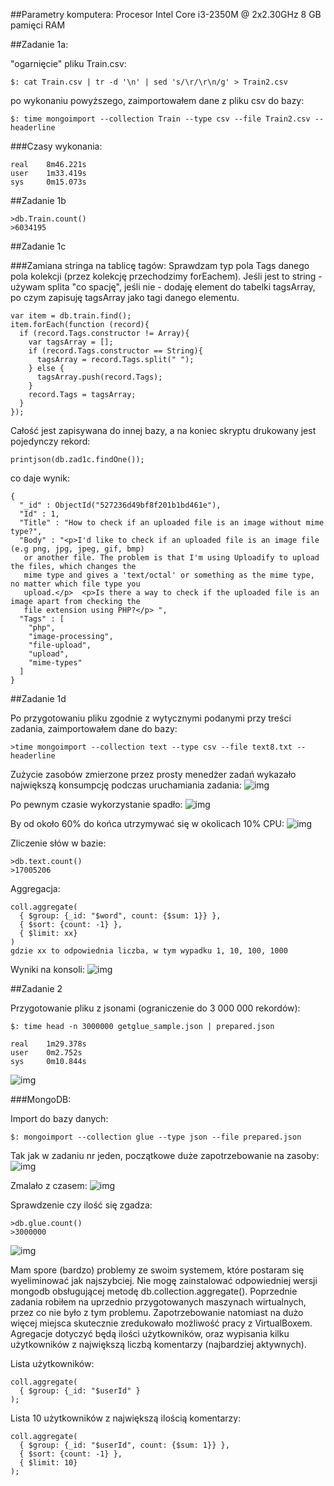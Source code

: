 ##Parametry komputera:
Procesor Intel Core i3-2350M @ 2x2.30GHz
8 GB pamięci RAM

##Zadanie 1a:

"ogarnięcie" pliku Train.csv:
```
$: cat Train.csv | tr -d '\n' | sed 's/\r/\r\n/g' > Train2.csv
```

po wykonaniu powyższego, zaimportowałem dane z pliku csv do bazy:
```
$: time mongoimport --collection Train --type csv --file Train2.csv --headerline
```

###Czasy wykonania:
```
real    8m46.221s
user    1m33.419s
sys     0m15.073s
```

##Zadanie 1b
```
>db.Train.count()
>6034195
```

##Zadanie 1c

###Zamiana stringa na tablicę tagów:
Sprawdzam typ pola Tags danego pola kolekcji (przez kolekcję przechodzimy forEachem). Jeśli jest to string - używam splita "co spację", jeśli nie - dodaję element do tabelki tagsArray, po czym zapisuję tagsArray jako tagi danego elementu.

```
var item = db.train.find();
item.forEach(function (record){
  if (record.Tags.constructor != Array){
    var tagsArray = [];
    if (record.Tags.constructor == String){
      tagsArray = record.Tags.split(" ");
    } else {
      tagsArray.push(record.Tags);
    }
    record.Tags = tagsArray;
  }
});
```

Całość jest zapisywana do innej bazy, a na koniec skryptu drukowany jest pojedynczy rekord:
```
printjson(db.zad1c.findOne());
```
co daje wynik:
```
{
  "_id" : ObjectId("527236d49bf8f201b1bd461e"),
  "Id" : 1,
  "Title" : "How to check if an uploaded file is an image without mime type?",
  "Body" : "<p>I'd like to check if an uploaded file is an image file (e.g png, jpg, jpeg, gif, bmp)
   or another file. The problem is that I'm using Uploadify to upload the files, which changes the 
   mime type and gives a 'text/octal' or something as the mime type, no matter which file type you 
   upload.</p>  <p>Is there a way to check if the uploaded file is an image apart from checking the 
   file extension using PHP?</p> ",
  "Tags" : [
    "php",
    "image-processing",
    "file-upload",
    "upload",
    "mime-types"
  ]
}
```




##Zadanie 1d

Po przygotowaniu pliku zgodnie z wytycznymi podanymi przy treści zadania, zaimportowałem dane do bazy:
```
>time mongoimport --collection text --type csv --file text8.txt --headerline
```
Zużycie zasobów zmierzone przez prosty menedżer zadań wykazało największą konsumpcję podczas uruchamiania zadania:
![img](../../images/bgniado/zad1d_imp_pocz.png)

Po pewnym czasie wykorzystanie spadło:
![img](../../images/bgniado/zad1d_imp_30p.png)

By od około 60% do końca utrzymywać się w okolicach 10% CPU:
![img](../../images/bgniado/zad1d_imp_60p.png)


Zliczenie słów w bazie:

```
>db.text.count()
>17005206
```

Aggregacja:
```
coll.aggregate(
  { $group: {_id: "$word", count: {$sum: 1}} },
  { $sort: {count: -1} },
  { $limit: xx}
)
gdzie xx to odpowiednia liczba, w tym wypadku 1, 10, 100, 1000
```

Wyniki na konsoli:
![img](../../images/bgniado/procenty_slow_zad1d.png)



##Zadanie 2

Przygotowanie pliku z jsonami (ograniczenie do 3 000 000 rekordów):

```
$: time head -n 3000000 getglue_sample.json | prepared.json

real	1m29.378s
user	0m2.752s
sys		0m10.844s
```
![img](../../images/bgniado/zad2_preparedjson.png)

###MongoDB:

Import do bazy danych:

```
$: mongoimport --collection glue --type json --file prepared.json
```
Tak jak w zadaniu nr jeden, początkowe duże zapotrzebowanie na zasoby:
![img](../../images/bgniado/zad2_mongo_import_start.png)

Zmalało z czasem:
![img](../../images/bgniado/zad2_import_mongo_40p.png)

Sprawdzenie czy ilość się zgadza:

```
>db.glue.count()
>3000000
```
![img](../../images/bgniado/zad2_dbcount.png)

Mam spore (bardzo) problemy ze swoim systemem, które postaram się wyeliminować jak najszybciej. Nie mogę zainstalować odpowiedniej wersji mongodb obsługującej metodę db.collection.aggregate(). Poprzednie zadania robiłem na uprzednio przygotowanych maszynach wirtualnych, przez co nie było z tym problemu. Zapotrzebowanie natomiast na dużo więcej miejsca skutecznie zredukowało możliwość pracy z VirtualBoxem. Agregacje dotyczyć będą ilości użytkowników, oraz wypisania kilku użytkowników z największą liczbą komentarzy (najbardziej aktywnych). 

Lista użytkowników:
```
coll.aggregate(
  { $group: {_id: "$userId" }
);
```

Lista 10 użytkowników z największą ilością komentarzy:
```
coll.aggregate(
  { $group: {_id: "$userId", count: {$sum: 1}} },
  { $sort: {count: -1} },
  { $limit: 10}
);
```
